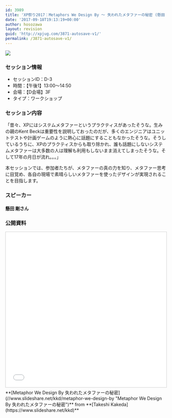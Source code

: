 ```yaml
---
id: 3989
title: 'XP祭り2017：Metaphors We Design By ～ 失われたメタファーの秘密 (懸田 剛さん)'
date: '2017-09-18T19:13:19+00:00'
author: hosozawa
layout: revision
guid: 'http://xpjug.com/3871-autosave-v1/'
permalink: /3871-autosave-v1/
---
```


![](http://xpjug.com/wp-content/uploads/2017/08/xp2017-sessioin-d3.png)

### セッション情報

- セッションID：D-3
- 時間：【午後1】13:00～14:50
- 会場：【D会場】3F
- タイプ：ワークショップ

### セッション内容

「昔々、XPにはシステムメタファーというプラクティスがあったそうな。生みの親のKent Beckは重要性を説明しておったのだが、多くのエンジニアはユニットテストや計画ゲームのように熱心に話題にすることもなかったそうな。そうしているうちに、XPのプラクティスからも取り除かれ、誰も話題にしないシステムメタファーは大多数の人は理解も利用もしないまま消えてしまったそうな。そして17年の月日が流れ。。。」

本セッションでは、参加者たちが、メタファーの真の力を知り、メタファー思考に目覚め、各自の現場で素晴らしいメタファーを使ったデザインが実現されることを目指します。

### スピーカー

#### 懸田 剛さん

### 公開資料

<iframe allowfullscreen="" frameborder="0" height="485" marginheight="0" marginwidth="0" scrolling="no" src="//www.slideshare.net/slideshow/embed_code/key/9eZ0sZkaoRLJPg" style="border:1px solid #CCC; border-width:1px; margin-bottom:5px; max-width: 100%;" width="595"> </iframe>

<div style="margin-bottom:5px">  **[Metaphor We Design By 失われたメタファーの秘密](//www.slideshare.net/kkd/metaphor-we-design-by "Metaphor We Design By 失われたメタファーの秘密")**  from **[Takeshi Kakeda](https://www.slideshare.net/kkd)** </div>